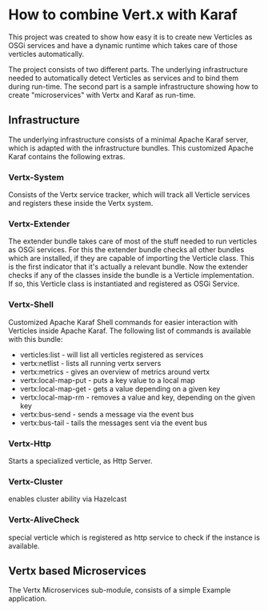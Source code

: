 # How to combine Vert.x with Karaf

This project was created to show how easy it is to create new Verticles as OSGi services and have a dynamic runtime 
which takes care of those verticles automatically. 

The project consists of two different parts.
The underlying infrastructure needed to automatically detect Verticles as services and to bind them during run-time. 
The second part is a sample infrastructure showing how to create "microservices" with Vertx and Karaf as run-time. 

## Infrastructure

The underlying infrastructure consists of a minimal Apache Karaf server, which is adapted with the infrastructure bundles. 
This customized Apache Karaf contains the following extras. 

### Vertx-System

Consists of the Vertx service tracker, which will track all Verticle services and registers these inside the Vertx system. 
 
### Vertx-Extender

The extender bundle takes care of most of the stuff needed to run verticles as OSGi services. 
For this the extender bundle checks all other bundles which are installed, if they are capable of importing the Verticle class. 
This is the first indicator that it's actually a relevant bundle. Now the extender checks if any of the classes inside 
the bundle is a Verticle implementation. If so, this Verticle class is instantiated and registered as OSGi Service. 

### Vertx-Shell

Customized Apache Karaf Shell commands for easier interaction with Verticles inside Apache Karaf. 
The following list of commands is available with this bundle: 
- verticles:list - will list all verticles registered as services
- vertx:netlist - lists all running vertx servers
- vertx:metrics - gives an overview of metrics around vertx
- vertx:local-map-put - puts a key value to a local map
- vertx:local-map-get - gets a value depending on a given key
- vertx:local-map-rm  - removes a value and key, depending on the given key
- vertx:bus-send - sends a message via the event bus
- vertx:bus-tail - tails the messages sent via the event bus

### Vertx-Http

Starts a specialized verticle, as Http Server. 

### Vertx-Cluster

enables cluster ability via Hazelcast

### Vertx-AliveCheck

special verticle which is registered as http service to check if the instance is available.

##  Vertx based Microservices

The Vertx Microservices sub-module, consists of a simple Example application. 